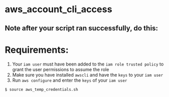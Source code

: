 # aws_account_cli_access
## Note after your script ran successfully, do this:

# Requirements:
1. Your `iam user` must have been added to the `iam role trusted policy` to grant the user permissions to assume the role
2. Make sure you have installed `awscli` and have the `keys` to your `iam user`
3. Run `aws configure` and enter the `keys` of your `iam user`

`$ source aws_temp_credentials.sh`


